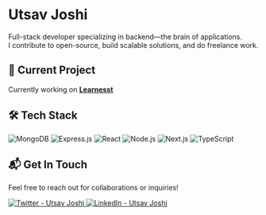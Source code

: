 # Utsav Joshi

Full-stack developer specializing in backend—the brain of applications.  
I contribute to open-source, build scalable solutions, and do freelance work.

## 🚧 Current Project
Currently working on **[Learnesst](https://learnesst.vercel.app/)**

## 🛠️ Tech Stack
<div align="left">
  <img src="https://img.shields.io/badge/-MongoDB-47A248?style=flat-square&logo=mongodb&logoColor=white" alt="MongoDB" />
  <img src="https://img.shields.io/badge/-Express-000000?style=flat-square&logo=express&logoColor=white" alt="Express.js" />
  <img src="https://img.shields.io/badge/-React-61DAFB?style=flat-square&logo=react&logoColor=black" alt="React" />
  <img src="https://img.shields.io/badge/-Node.js-339933?style=flat-square&logo=nodedotjs&logoColor=white" alt="Node.js" />
  <img src="https://img.shields.io/badge/-Next.js-000000?style=flat-square&logo=nextdotjs&logoColor=white" alt="Next.js" />
  <img src="https://img.shields.io/badge/-TypeScript-3178C6?style=flat-square&logo=typescript&logoColor=white" alt="TypeScript" />
</div>

## 📬 Get In Touch
Feel free to reach out for collaborations or inquiries!

<p align="left">
  <a href="https://x.com/joshi__utsav" target="_blank">
    <img src="https://img.shields.io/badge/-Twitter-1DA1F2?style=flat-square&logo=twitter&logoColor=white" alt="Twitter - Utsav Joshi" />
  </a>
  <a href="https://www.linkedin.com/in/joshi-utsav" target="_blank">
    <img src="https://img.shields.io/badge/-LinkedIn-0A66C2?style=flat-square&logo=linkedin&logoColor=white" alt="LinkedIn - Utsav Joshi" />
  </a>
</p>

<!-- If you prefer the original image approach instead of shields.io badges: -->
<!-- 
<div align="left">
  <img src="/mongodb.svg" alt="MongoDB" title="MongoDB" width="40" height="40" style="margin-right: 10px;" />
  <img src="/express.svg" alt="Express.js" title="Express.js" width="40" height="40" style="margin-right: 10px;" />
  <img src="/reactjs.svg" alt="React" title="React" width="40" height="40" style="margin-right: 10px;" />
  <img src="/nodejs.svg" alt="Node.js" title="Node.js" width="40" height="40" style="margin-right: 10px;" />
  <img src="/nextjs.svg" alt="Next.js" title="Next.js" width="40" height="40" style="margin-right: 10px;" />
  <img src="/typescript.svg" alt="TypeScript" title="TypeScript" width="40" height="40" style="margin-right: 10px;" />
</div>

<p align="left">
  <a href="https://x.com/joshi__utsav" target="_blank">
    <img src="https://upload.wikimedia.org/wikipedia/commons/c/ce/X_logo_2023.svg" alt="Twitter - Utsav Joshi" height="30" width="30" />
  </a>
  <a href="https://www.linkedin.com/in/joshi-utsav" target="_blank">
    <img src="https://upload.wikimedia.org/wikipedia/commons/a/aa/LinkedIn_2021.svg" alt="LinkedIn - Utsav Joshi" height="30" width="30" />
  </a>
</p>
-->

